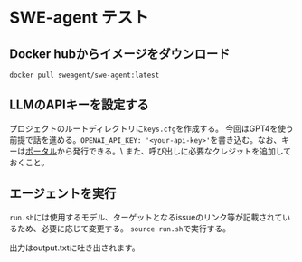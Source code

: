 # SWE-agent テスト

## Docker hubからイメージをダウンロード

```docker pull sweagent/swe-agent:latest```

## LLMのAPIキーを設定する

プロジェクトのルートディレクトリに```keys.cfg```を作成する。
今回はGPT4を使う前提で話を進める。```OPENAI_API_KEY: '<your-api-key>'```を書き込む。なお、キーは[ポータル](https://platform.openai.com/api-keys)から発行できる。\\
また、呼び出しに必要なクレジットを追加しておくこと。

## エージェントを実行

```run.sh```には使用するモデル、ターゲットとなるissueのリンク等が記載されているため、必要に応じて変更する。
```source run.sh```で実行する。

出力はoutput.txtに吐き出されます。
